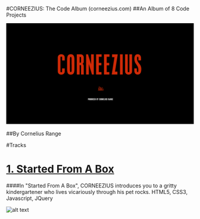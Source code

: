 #CORNEEZIUS: The Code Album (corneezius.com)
##An Album of 8 Code Projects

![alt text](https://github.com/Corneezius/corneezius.github.io/blob/master/css/images/corneezius-title.png)

##By Cornelius Range

#Tracks

#   [1. Started From A Box](http://www.corneezius.com/started-from-a-box.html)

####In "Started From A Box", CORNEEZIUS introduces you to a gritty kindergartener who lives vicariously through his pet rocks. HTML5, CSS3, Javascript, JQuery

![alt text](https://github.com/Corneezius/corneezius.github.io/blob/master/css/images/startedmeta.png)








